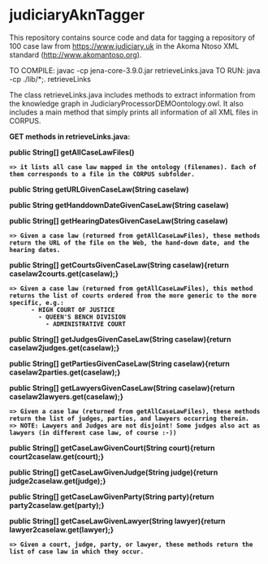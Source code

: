 # judiciaryAknTagger
This repository contains source code and data for tagging a repository of 100 case law from https://www.judiciary.uk in the Akoma Ntoso XML standard (http://www.akomantoso.org).

TO COMPILE: javac -cp jena-core-3.9.0.jar retrieveLinks.java
TO RUN: java -cp ./lib/*;. retrieveLinks

The class retrieveLinks.java includes methods to extract information from the knowledge graph in JudiciaryProcessorDEMOontology.owl. It also includes a main method that simply prints all information of all XML files in CORPUS.

<b>GET methods in retrieveLinks.java:

  public String[] getAllCaseLawFiles()
  
    => it lists all case law mapped in the ontology (filenames). Each of them corresponds to a file in the CORPUS subfolder.
  
  
  public String getURLGivenCaseLaw(String caselaw)
  
  public String getHanddownDateGivenCaseLaw(String caselaw)
  
  public String[] getHearingDatesGivenCaseLaw(String caselaw)
  
    => Given a case law (returned from getAllCaseLawFiles), these methods return the URL of the file on the Web, the hand-down date, and the hearing dates.
  
  
  public String[] getCourtsGivenCaseLaw(String caselaw){return caselaw2courts.get(caselaw);}
  
    => Given a case law (returned from getAllCaseLawFiles), this method returns the list of courts ordered from the more generic to the more specific, e.g.:
          - HIGH COURT OF JUSTICE
            - QUEEN'S BENCH DIVISION
              - ADMINISTRATIVE COURT
    
  public String[] getJudgesGivenCaseLaw(String caselaw){return caselaw2judges.get(caselaw);}
  
  public String[] getPartiesGivenCaseLaw(String caselaw){return caselaw2parties.get(caselaw);}
  
  public String[] getLawyersGivenCaseLaw(String caselaw){return caselaw2lawyers.get(caselaw);}
  
    => Given a case law (returned from getAllCaseLawFiles), these methods return the list of judges, parties, and lawyers occurring therein.
    => NOTE: Lawyers and Judges are not disjoint! Some judges also act as lawyers (in different case law, of course :-))
  
  public String[] getCaseLawGivenCourt(String court){return court2caselaw.get(court);}
  
  public String[] getCaseLawGivenJudge(String judge){return judge2caselaw.get(judge);}
  
  public String[] getCaseLawGivenParty(String party){return party2caselaw.get(party);}
  
  public String[] getCaseLawGivenLawyer(String lawyer){return lawyer2caselaw.get(lawyer);}
  
    => Given a court, judge, party, or lawyer, these methods return the list of case law in which they occur.
